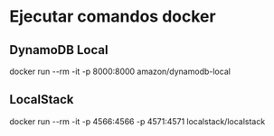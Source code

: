 # Ejecutar comandos docker

## DynamoDB Local
docker run --rm -it -p 8000:8000 amazon/dynamodb-local

## LocalStack
docker run --rm -it -p 4566:4566 -p 4571:4571 localstack/localstack

